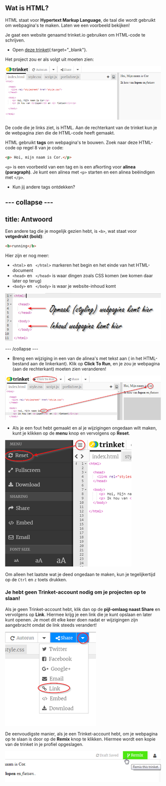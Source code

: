 ## Wat is HTML?

HTML staat voor **Hypertext Markup Language**, de taal die wordt gebruikt om webpagina's te maken. Laten we een voorbeeld bekijken!

Je gaat een website genaamd trinket.io gebruiken om HTML-code te schrijven.

+ Open [deze trinket](https://trinket.io/html/b4f3891131){:target="_blank"}.

Het project zou er als volgt uit moeten zien:

![screenshot](images/birthday-starter.png)

De code die je links ziet, is HTML. Aan de rechterkant van de trinket kun je de webpagina zien die de HTML-code heeft gemaakt.

HTML gebruikt **tags** om webpagina's te bouwen. Zoek naar deze HTML-code op regel 8 van je code:

```html
<p> Hoi, mijn naam is Cor.</p>
```

`<p>` is een voorbeeld van een tag en is een afkorting voor **alinea (paragraph)**. Je kunt een alinea met `<p>` starten en een alinea beëindigen met `</p>`.

+ Kun jij andere tags ontdekken?

--- collapse ---
---
title: Antwoord
---
Een andere tag die je mogelijk gezien hebt, is `<b>`, wat staat voor **vetgedrukt (bold)**:

```html
<b>running</b>
```

Hier zijn er nog meer:

+ `<html>` en ` </html>` markeren het begin en het einde van het HTML-document
+ `<head>` en ` </head>` is waar dingen zoals CSS komen (we komen daar later op terug)
+ `<body>` en ` </body>` is waar je website-inhoud komt

![screenshot](images/birthday-head-body.png)

--- /collapse ---

+ Breng een wijziging in een van de alinea's met tekst aan ( in het HTML-bestand aan de linkerkant). Klik op **Click To Run**, en je zou je webpagina (aan de rechterkant) moeten zien veranderen!

![screenshot](images/birthday-edit-html.png)

+ Als je een fout hebt gemaakt en al je wijzigingen ongedaan wilt maken, kunt je klikken op de **menu** knop en vervolgens op **Reset**.

![screenshot](images/birthday-reset.png)

Om alleen het laatste wat je deed ongedaan te maken, kun je tegelijkertijd op de `Ctrl` en `z` toets drukken.

### Je hebt geen Trinket-account nodig om je projecten op te slaan!

Als je geen Trinket-account hebt, klik dan op de **pijl-omlaag naast Share** en vervolgens op **Link**. Hiermee krijg je een link die je kunt opslaan en later kunt openen. Je moet dit elke keer doen nadat er wijzigingen zijn aangebracht omdat de link steeds verandert!

![screenshot](images/birthday-link.png)

De eenvoudigste manier, als je een Trinket-account hebt, om je webpagina op te slaan is door op de **Remix** knop te klikken. Hiermee wordt een kopie van de trinket in je profiel opgeslagen.

![screenshot](images/birthday-remix.png)

